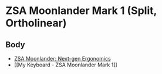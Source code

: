 # ZSA Moonlander Mark 1 (Split, Ortholinear)
## Body

- [ZSA Moonlander: Next-gen Ergonomics](https://www.zsa.io/moonlander/)
- [[My Keyboard - ZSA Moonlander Mark 1]]